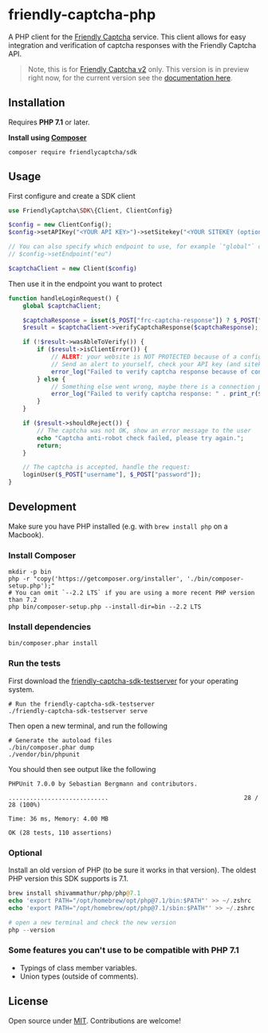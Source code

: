 # friendly-captcha-php

A PHP client for the [Friendly Captcha](https://friendlycaptcha.com) service. This client allows for easy integration and verification of captcha responses with the Friendly Captcha API.

> Note, this is for [Friendly Captcha v2](https://developer.friendlycaptcha.com) only. This version is in preview right now, for the current version see the [documentation here](https://docs.friendlycaptcha.com).

## Installation

Requires **PHP 7.1** or later.

**Install using [Composer](https://getcomposer.org/)**

```shell
composer require friendlycaptcha/sdk
```

## Usage

First configure and create a SDK client

```php
use FriendlyCaptcha\SDK\{Client, ClientConfig}

$config = new ClientConfig();
$config->setAPIKey("<YOUR API KEY>")->setSitekey("<YOUR SITEKEY (optional)>");

// You can also specify which endpoint to use, for example `"global"` or `"eu"`.
// $config->setEndpoint("eu")

$captchaClient = new Client($config)
```

Then use it in the endpoint you want to protect

```php
function handleLoginRequest() {
    global $captchaClient;

    $captchaResponse = isset($_POST["frc-captcha-response"]) ? $_POST["frc-captcha-response"] : null;
    $result = $captchaClient->verifyCaptchaResponse($captchaResponse);

    if (!$result->wasAbleToVerify()) {
        if ($result->isClientError()) {
            // ALERT: your website is NOT PROTECTED because of a configuration error.
            // Send an alert to yourself, check your API key (and sitekey).
            error_log("Failed to verify captcha response because of configuration problem: " . print_r($result->getResponseError()));
        } else {
            // Something else went wrong, maybe there is a connection problem or the API is down.
            error_log("Failed to verify captcha response: " . print_r($result->getErrorCode()));
        }
    }

    if ($result->shouldReject()) {
        // The captcha was not OK, show an error message to the user
        echo "Captcha anti-robot check failed, please try again.";
        return;
    }

    // The captcha is accepted, handle the request:
    loginUser($_POST["username"], $_POST["password"]);
}
```

## Development

Make sure you have PHP installed (e.g. with `brew install php` on a Macbook).

### Install Composer

```shell
mkdir -p bin
php -r "copy('https://getcomposer.org/installer', './bin/composer-setup.php');"
# You can omit `--2.2 LTS` if you are using a more recent PHP version than 7.2
php bin/composer-setup.php --install-dir=bin --2.2 LTS
```

### Install dependencies

```shell
bin/composer.phar install
```

### Run the tests

First download the [friendly-captcha-sdk-testserver](https://github.com/FriendlyCaptcha/friendly-captcha-sdk-tooling/releases) for your operating system.

```shell
# Run the friendly-captcha-sdk-testserver
./friendly-captcha-sdk-testserver serve
```

Then open a new terminal, and run the following

```shell
# Generate the autoload files
./bin/composer.phar dump
./vendor/bin/phpunit
```

You should then see output like the following

```
PHPUnit 7.0.0 by Sebastian Bergmann and contributors.

............................                                      28 / 28 (100%)

Time: 36 ms, Memory: 4.00 MB

OK (28 tests, 110 assertions)
```

### Optional

Install an old version of PHP (to be sure it works in that version). The oldest PHP version this SDK supports is 7.1.

```php
brew install shivammathur/php/php@7.1
echo 'export PATH="/opt/homebrew/opt/php@7.1/bin:$PATH"' >> ~/.zshrc
echo 'export PATH="/opt/homebrew/opt/php@7.1/sbin:$PATH"' >> ~/.zshrc

# open a new terminal and check the new version
php --version
```

### Some features you can't use to be compatible with PHP 7.1

- Typings of class member variables.
- Union types (outside of comments).

## License

Open source under [MIT](./LICENSE). Contributions are welcome!
